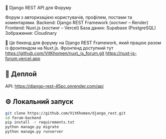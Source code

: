 📝 Django REST API для Форуму

Форум з авторизацією користувачів, профілем, постами та коментарями.
Backend: Django REST Framework (хостинг – Render)
Frontend: Nuxt.js (хостинг – Vercel)
База даних: Supabase (PostgreSQL)
Зображення: Cloudinary

📌 Це бекенд для форуму на Django REST Framework, який працює разом із фронтендом на Nuxt.js.
Фронтенд доступний тут
https://github.com/VitKhomen/nuxt_js_forum.git
https://nuxt-js-forum.vercel.app

## 🚀 Деплой
API: https://django-rest-45pc.onrender.com/api

## ⚙️ Локальний запуск
```bash
git clone https://github.com/VitKhomen/django_rest.git
cd forum-backend
pip install -r requirements.txt
python manage.py migrate
python manage.py runserver

